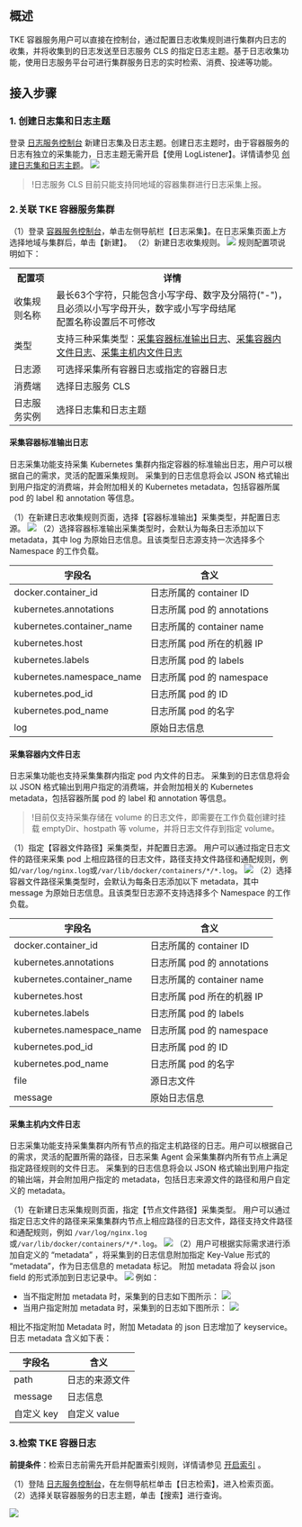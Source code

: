 ## 概述
TKE 容器服务用户可以直接在控制台，通过配置日志收集规则进行集群内日志的收集，并将收集到的日志发送至日志服务 CLS 的指定日志主题。基于日志收集功能，使用日志服务平台可进行集群服务日志的实时检索、消费、投递等功能。

## 接入步骤

### 1. 创建日志集和日志主题

登录 [日志服务控制台](https://console.cloud.tencent.com/cls) 新建日志集及日志主题。创建日志主题时，由于容器服务的日志有独立的采集能力，日志主题无需开启【使用 LogListener】。详情请参见  [创建日志集和日志主题](https://cloud.tencent.com/document/product/614/34340)。
![](https://main.qcloudimg.com/raw/89000135b617388b74d09c309acf33c7.png)
>!日志服务 CLS 目前只能支持同地域的容器集群进行日志采集上报。



### 2.关联 TKE 容器服务集群

 （1）登录 [容器服务控制台](https://console.cloud.tencent.com/tke2)，单击左侧导航栏【日志采集】。在日志采集页面上方选择地域与集群后，单击【新建】。
（2）新建日志收集规则。
![](https://main.qcloudimg.com/raw/1e5f4a44d4f1df9da059c726fe3b6ccb.png)
规则配置项说明如下：
<table>
   <tr>
      <th>配置项</th>
      <th>详情</th>
   </tr>
   <tr>
      <td>收集规则名称</td>
      <td>最长63个字符，只能包含小写字母、数字及分隔符("-")，且必须以小写字母开头，数字或小写字母结尾<br>配置名称设置后不可修改</td>
   </tr>
   <tr>
      <td>类型</td>
			<td>支持三种采集类型：<a href="#log1">采集容器标准输出日志</a>、<a href="log2">采集容器内文件日志</a>、<a href="log3">采集主机内文件日志</a>
   </tr>
   <tr>
      <td>日志源</td>
      <td>可选择采集所有容器日志或指定的容器日志</td>
   </tr>
   <tr>
      <td>消费端</td>
      <td>选择日志服务 CLS</td>
   </tr>
   <tr>
      <td>日志服务实例</td>
      <td>选择日志集和日志主题</td>
   </tr>
</table>


<span id="log1"></span>
#### 采集容器标准输出日志

日志采集功能支持采集 Kubernetes 集群内指定容器的标准输出日志，用户可以根据自己的需求，灵活的配置采集规则。
采集到的日志信息将会以 JSON 格式输出到用户指定的消费端，并会附加相关的 Kubernetes metadata，包括容器所属 pod 的 label 和 annotation 等信息。

（1）在新建日志收集规则页面，选择【容器标准输出】采集类型，并配置日志源。
 ![](https://main.qcloudimg.com/raw/5796b7217dfe8ac055c9df6b3e8c81e2.png)
（2）选择容器标准输出采集类型时，会默认为每条日志添加以下 metadata，其中 log 为原始日志信息。且该类型日志源支持一次选择多个 Namespace 的工作负载。

| 字段名                    | 含义                        |
| ------------------------- | --------------------------- |
| docker.container_id       | 日志所属的 container ID     |
| kubernetes.annotations    | 日志所属 pod 的 annotations |
| kubernetes.container_name | 日志所属的 container name   |
| kubernetes.host           | 日志所属 pod 所在的机器 IP  |
| kubernetes.labels         | 日志所属 pod 的 labels      |
| kubernetes.namespace_name | 日志所属 pod 的 namespace   |
| kubernetes.pod_id         | 日志所属 pod 的 ID          |
| kubernetes.pod_name       | 日志所属 pod 的名字         |
| log                       | 原始日志信息                |


<span id="log2"></span>
#### 采集容器内文件日志

日志采集功能也支持采集集群内指定 pod 内文件的日志。
采集到的日志信息将会以 JSON 格式输出到用户指定的消费端，并会附加相关的 Kubernetes metadata，包括容器所属 pod 的 label 和 annotation 等信息。

>!目前仅支持采集存储在 volume 的日志文件，即需要在工作负载创建时挂载 emptyDir、hostpath 等 volume，并将日志文件存到指定 volume。

（1）指定【容器文件路径】采集类型，并配置日志源。
用户可以通过指定日志文件的路径来采集 pod 上相应路径的日志文件，路径支持文件路径和通配规则，例如`/var/log/nginx.log`或`/var/lib/docker/containers/*/*.log`。
![](https://main.qcloudimg.com/raw/b687319b7962daf2f3d3100da8a0e873.png)
（2）选择容器文件路径采集类型时，会默认为每条日志添加以下 metadata，其中 message 为原始日志信息。且该类型日志源不支持选择多个 Namespace 的工作负载。

| 字段名                    | 含义                        |
| ------------------------- | --------------------------- |
| docker.container_id       | 日志所属的 container ID     |
| kubernetes.annotations    | 日志所属 pod 的 annotations |
| kubernetes.container_name | 日志所属的 container name   |
| kubernetes.host           | 日志所属 pod 所在的机器 IP  |
| kubernetes.labels         | 日志所属 pod 的 labels      |
| kubernetes.namespace_name | 日志所属 pod 的 namespace   |
| kubernetes.pod_id         | 日志所属 pod 的 ID          |
| kubernetes.pod_name       | 日志所属 pod 的名字         |
| file                      | 源日志文件                  |
| message                   | 原始日志信息                |


<span id="log3"></span>
#### 采集主机内文件日志

日志采集功能支持采集集群内所有节点的指定主机路径的日志。用户可以根据自己的需求，灵活的配置所需的路径，日志采集 Agent 会采集集群内所有节点上满足指定路径规则的文件日志。
采集到的日志信息将会以 JSON 格式输出到用户指定的输出端，并会附加用户指定的 metadata，包括日志来源文件的路径和用户自定义的 metadata。

（1）在新建日志采集规则页面，指定【节点文件路径】采集类型。
用户可以通过指定日志文件的路径来采集集群内节点上相应路径的日志文件，路径支持文件路径和通配规则，例如 `/var/log/nginx.log`或`/var/lib/docker/containers/*/*.log`。
![](https://main.qcloudimg.com/raw/5637ea176ee4b8d79ac868ce3b56b61a.png)
（2）用户可根据实际需求进行添加自定义的 “metadata” ，将采集到的日志信息附加指定 Key-Value 形式的 “metadata”，作为日志信息的 metadata 标记。
附加 metadata 将会以 json field 的形式添加到日志记录中。
![](https://main.qcloudimg.com/raw/911a62604d4347869985f557e35d6660.png)
例如：
- 当不指定附加 metadata 时，采集到的日志如下图所示：
![](https://main.qcloudimg.com/raw/efcef670013f184cc5b32f21dd9f3e6a.png)
- 当用户指定附加 metadata 时，采集到的日志如下图所示：
![](https://main.qcloudimg.com/raw/4cb172b191581b00e6f7c77eecba9e70.png)

相比不指定附加 Metadata 时，附加 Metadata 的 json 日志增加了 keyservice。
日志 metadata 含义如下表：

| 字段名     | 含义           |
| ---------- | -------------- |
| path       | 日志的来源文件 |
| message    | 日志信息       |
| 自定义 key | 自定义 value   |



### 3.检索 TKE 容器日志

**前提条件**：检索日志前需先开启并配置索引规则，详情请参见  [开启索引](<https://cloud.tencent.com/document/product/614/16981>) 。

（1）登陆 [日志服务控制台](https://console.cloud.tencent.com/cls)，在左侧导航栏单击【日志检索】，进入检索页面。
（2）选择关联容器服务的日志主题，单击【搜索】进行查询。

![](https://main.qcloudimg.com/raw/6ac34f2032a4e7b16eb9d142cd03f342.png)





